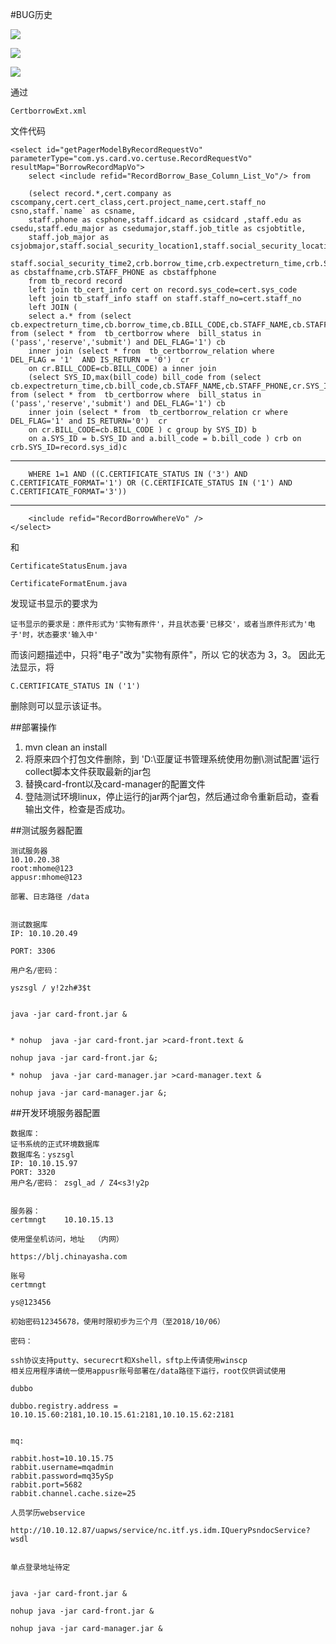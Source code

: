 #BUG历史

![](https://i.imgur.com/N99mufp.png)

![](https://i.imgur.com/pDkUG0t.png)

![](https://i.imgur.com/nx9MqpC.png)


通过

	CertborrowExt.xml

文件代码
	
	<select id="getPagerModelByRecordRequestVo" parameterType="com.ys.card.vo.certuse.RecordRequestVo" resultMap="BorrowRecordMapVo">
	    select <include refid="RecordBorrow_Base_Column_List_Vo"/> from
	
	    (select record.*,cert.company as cscompany,cert.cert_class,cert.project_name,cert.staff_no csno,staff.`name` as csname,
	    staff.phone as csphone,staff.idcard as csidcard ,staff.edu as csedu,staff.edu_major as csedumajor,staff.job_title as csjobtitle,
	    staff.job_major as csjobmajor,staff.social_security_location1,staff.social_security_location2,staff.social_security_time1,
	    staff.social_security_time2,crb.borrow_time,crb.expectreturn_time,crb.STAFF_NAME as cbstaffname,crb.STAFF_PHONE as cbstaffphone
	    from tb_record record
	    left join tb_cert_info cert on record.sys_code=cert.sys_code
	    left join tb_staff_info staff on staff.staff_no=cert.staff_no
	    left JOIN (
	    select a.* from (select cb.expectreturn_time,cb.borrow_time,cb.BILL_CODE,cb.STAFF_NAME,cb.STAFF_PHONE,cr.SYS_ID from (select * from  tb_certborrow where  bill_status in ('pass','reserve','submit') and DEL_FLAG='1') cb
	    inner join (select * from  tb_certborrow_relation where 	DEL_FLAG = '1'	AND IS_RETURN = '0')  cr
	    on cr.BILL_CODE=cb.BILL_CODE) a inner join
	    (select SYS_ID,max(bill_code) bill_code from (select cb.expectreturn_time,cb.bill_code,cb.STAFF_NAME,cb.STAFF_PHONE,cr.SYS_ID from (select * from  tb_certborrow where  bill_status in ('pass','reserve','submit') and DEL_FLAG='1') cb
	    inner join (select * from  tb_certborrow_relation cr where DEL_FLAG='1' and IS_RETURN='0')  cr
	    on cr.BILL_CODE=cb.BILL_CODE ) c group by SYS_ID) b
	    on a.SYS_ID = b.SYS_ID and a.bill_code = b.bill_code ) crb on crb.SYS_ID=record.sys_id)c
	

----------

	    WHERE 1=1 AND ((C.CERTIFICATE_STATUS IN ('3') AND C.CERTIFICATE_FORMAT='1') OR (C.CERTIFICATE_STATUS IN ('1') AND C.CERTIFICATE_FORMAT='3'))
	

----------

	    <include refid="RecordBorrowWhereVo" />
	</select>

和

	CertificateStatusEnum.java
	
	CertificateFormatEnum.java

发现证书显示的要求为

	证书显示的要求是：原件形式为'实物有原件'，并且状态要'已移交'，或者当原件形式为'电子'时，状态要求'输入中'

而该问题描述中，只将"电子"改为"实物有原件"，所以 它的状态为 3，3。
因此无法显示，将

	C.CERTIFICATE_STATUS IN ('1')

删除则可以显示该证书。







##部署操作

1. mvn clean an install
2. 将原来四个打包文件删除，到 'D:\亚厦证书管理系统使用勿删\测试配置'运行collect脚本文件获取最新的jar包
3. 替换card-front以及card-manager的配置文件
4. 登陆测试环境linux，停止运行的jar两个jar包，然后通过命令重新启动，查看输出文件，检查是否成功。





##测试服务器配置
	
	测试服务器
	10.10.20.38
	root:mhome@123
	appusr:mhome@123
	
	部署、日志路径 /data 
	
	
	测试数据库
	IP: 10.10.20.49
	
	PORT: 3306
	
	用户名/密码：
	
	yszsgl / y!2zh#3$t
	
	
	java -jar card-front.jar &
	
	
	* nohup  java -jar card-front.jar >card-front.text &
	
	nohup java -jar card-front.jar &;
	
	* nohup  java -jar card-manager.jar >card-manager.text &
	
	nohup java -jar card-manager.jar &;


##开发环境服务器配置
	
	数据库：
	证书系统的正式环境数据库
	数据库名：yszsgl
	IP: 10.10.15.97
	PORT: 3320
	用户名/密码： zsgl_ad / Z4<s3!y2p
	
	
	服务器：
	certmngt    10.10.15.13        
	
	使用堡垒机访问，地址  （内网）
	
	https://blj.chinayasha.com
	
	账号
	certmngt
	
	ys@123456
	
	初始密码12345678，使用时限初步为三个月（至2018/10/06）
	
	密码：
	
	ssh协议支持putty、securecrt和Xshell，sftp上传请使用winscp
	相关应用程序请统一使用appusr账号部署在/data路径下运行，root仅供调试使用
	
	dubbo
	
	dubbo.registry.address = 10.10.15.60:2181,10.10.15.61:2181,10.10.15.62:2181
	
	
	mq:
	
	rabbit.host=10.10.15.75
	rabbit.username=mqadmin
	rabbit.password=mq35ySp
	rabbit.port=5682
	rabbit.channel.cache.size=25
	
	人员学历webservice
	
	http://10.10.12.87/uapws/service/nc.itf.ys.idm.IQueryPsndocService?wsdl
	
	
	单点登录地址待定
	
	
	java -jar card-front.jar &
	
	nohup java -jar card-front.jar &
	
	nohup java -jar card-manager.jar &
	


	